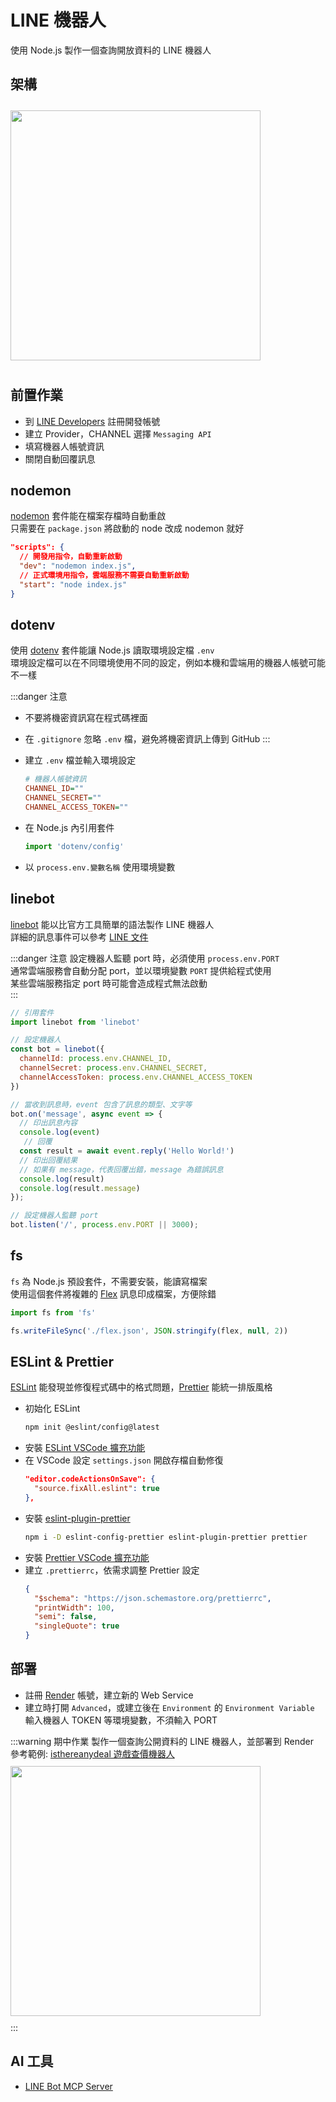 # LINE 機器人

使用 Node.js 製作一個查詢開放資料的 LINE 機器人  

## 架構
<img src="/images/ch21/webhook.png" height="400" style="margin: 10px 0;">

## 前置作業
- 到 [LINE Developers](https://developers.line.me/) 註冊開發帳號
- 建立 Provider，CHANNEL 選擇 `Messaging API`
- 填寫機器人帳號資訊
- 關閉自動回覆訊息

## nodemon
[nodemon](https://www.npmjs.com/package/nodemon) 套件能在檔案存檔時自動重啟  
只需要在 `package.json` 將啟動的 node 改成 nodemon 就好  
```json
"scripts": {
  // 開發用指令，自動重新啟動
  "dev": "nodemon index.js",
  // 正式環境用指令，雲端服務不需要自動重新啟動
  "start": "node index.js"
}
```

## dotenv
使用 [dotenv](https://www.npmjs.com/package/dotenv) 套件能讓 Node.js 讀取環境設定檔 `.env`  
環境設定檔可以在不同環境使用不同的設定，例如本機和雲端用的機器人帳號可能不一樣

:::danger 注意
- 不要將機密資訊寫在程式碼裡面
- 在 `.gitignore` 忽略 `.env` 檔，避免將機密資訊上傳到 GitHub
:::

- 建立 `.env` 檔並輸入環境設定
  ```ini
  # 機器人帳號資訊
  CHANNEL_ID=""
  CHANNEL_SECRET=""
  CHANNEL_ACCESS_TOKEN=""
  ```
- 在 Node.js 內引用套件
  ```js
  import 'dotenv/config'
  ```
- 以 `process.env.變數名稱` 使用環境變數

## linebot
[linebot](https://www.npmjs.com/package/linebot) 能以比官方工具簡單的語法製作 LINE 機器人  
詳細的訊息事件可以參考 [LINE 文件](https://developers.line.biz/en/reference/messaging-api/#message-event)

:::danger 注意
設定機器人監聽 port 時，必須使用 `process.env.PORT`  
通常雲端服務會自動分配 port，並以環境變數 `PORT` 提供給程式使用  
某些雲端服務指定 port 時可能會造成程式無法啟動  
:::

```js
// 引用套件
import linebot from 'linebot'

// 設定機器人
const bot = linebot({
  channelId: process.env.CHANNEL_ID,
  channelSecret: process.env.CHANNEL_SECRET,
  channelAccessToken: process.env.CHANNEL_ACCESS_TOKEN
})

// 當收到訊息時，event 包含了訊息的類型、文字等
bot.on('message', async event => {
  // 印出訊息內容
  console.log(event)
   // 回覆
  const result = await event.reply('Hello World!')
  // 印出回覆結果
  // 如果有 message，代表回覆出錯，message 為錯誤訊息
  console.log(result)
  console.log(result.message)
});

// 設定機器人監聽 port
bot.listen('/', process.env.PORT || 3000);
```

## fs
`fs` 為 Node.js 預設套件，不需要安裝，能讀寫檔案  
使用這個套件將複雜的 [Flex](https://developers.line.biz/flex-simulator/) 訊息印成檔案，方便除錯  
```js
import fs from 'fs'

fs.writeFileSync('./flex.json', JSON.stringify(flex, null, 2))
```

## ESLint & Prettier
[ESLint](https://eslint.org/) 能發現並修復程式碼中的格式問題，[Prettier](https://prettier.io/) 能統一排版風格

- 初始化 ESLint
   ```bash
   npm init @eslint/config@latest
   ```
- 安裝 [ESLint VSCode 擴充功能](https://marketplace.visualstudio.com/items?itemName=dbaeumer.vscode-eslint)  
- 在 VSCode 設定 `settings.json` 開啟存檔自動修復
   ```json
   "editor.codeActionsOnSave": {
     "source.fixAll.eslint": true
   },
   ```
- 安裝 [eslint-plugin-prettier](https://github.com/prettier/eslint-plugin-prettier)
   ```bash
   npm i -D eslint-config-prettier eslint-plugin-prettier prettier
   ```
- 安裝 [Prettier VSCode 擴充功能](https://marketplace.visualstudio.com/items?itemName=esbenp.prettier-vscode)
- 建立 `.prettierrc`，依需求調整 Prettier 設定
   ```json
   {
     "$schema": "https://json.schemastore.org/prettierrc",
     "printWidth": 100,
     "semi": false,
     "singleQuote": true
   }
   ```

## 部署
- 註冊 [Render](https://render.com/) 帳號，建立新的 Web Service
- 建立時打開 `Advanced`，或建立後在 `Environment` 的 `Environment Variable` 輸入機器人 TOKEN 等環境變數，不須輸入 PORT

:::warning 期中作業
製作一個查詢公開資料的 LINE 機器人，並部署到 Render  
參考範例: [isthereanydeal 遊戲查價機器人](https://github.com/rogeraabbccdd/Linebot-Deals)  
<img src="https://raw.githubusercontent.com/rogeraabbccdd/Linebot-Deals/master/preview.png" height="400" style="margin: 10px 0;">  
:::

## AI 工具
- [LINE Bot MCP Server](https://github.com/line/line-bot-mcp-server)